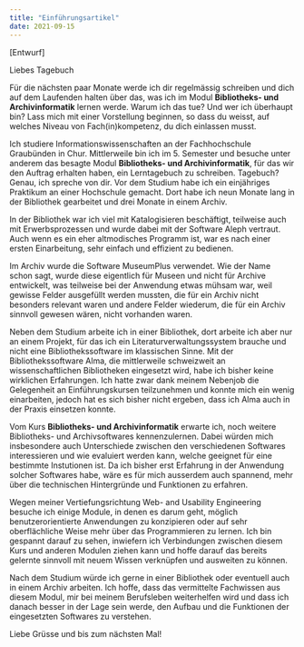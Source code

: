```yaml
---
title: "Einführungsartikel"
date: 2021-09-15
---
```

[Entwurf]

Liebes Tagebuch

Für die nächsten paar Monate werde ich dir regelmässig schreiben und dich auf dem Laufenden halten über das, was ich im Modul **Bibliotheks- und Archivinformatik** lernen werde. Warum ich das tue? Und wer ich überhaupt bin? Lass mich mit einer Vorstellung beginnen, so dass du weisst, auf welches Niveau von Fach(in)kompetenz, du dich einlassen musst.

Ich studiere Informationswissenschaften an der Fachhochschule Graubünden in Chur. Mittlerweile bin ich im 5. Semester und besuche unter anderem das besagte Modul **Bibliotheks- und Archivinformatik**, für das wir den Auftrag erhalten haben, ein Lerntagebuch zu schreiben. Tagebuch? Genau, ich spreche von dir.
Vor dem Studium habe ich ein einjähriges Praktikum an einer Hochschule gemacht. Dort habe ich neun Monate lang in der Bibliothek gearbeitet und drei Monate in einem Archiv.

In der Bibliothek war ich viel mit Katalogisieren beschäftigt, teilweise auch mit Erwerbsprozessen und wurde dabei mit der Software Aleph vertraut. Auch wenn es ein eher altmodisches Programm ist, war es nach einer ersten Einarbeitung, sehr einfach und effizient zu bedienen.

Im Archiv wurde die Software MuseumPlus verwendet. Wie der Name schon sagt, wurde diese eigentlich für Museen und nicht für Archive entwickelt, was teilweise bei der Anwendung etwas mühsam war, weil gewisse Felder ausgefüllt werden mussten, die für ein Archiv nicht besonders relevant waren und andere Felder wiederum, die für ein Archiv sinnvoll gewesen wären, nicht vorhanden waren.

Neben dem Studium arbeite ich in einer Bibliothek, dort arbeite ich aber nur an einem Projekt, für das ich ein Literaturverwaltungssystem brauche und nicht eine Bibliothekssoftware im klassischen Sinne. Mit der Bibliothekssoftware Alma, die mittlerweile schweizweit an wissenschaftlichen Bibliotheken eingesetzt wird, habe ich bisher keine wirklichen Erfahrungen. Ich hatte zwar dank meinem Nebenjob die Gelegenheit an Einführungskursen teilzunehmen und konnte mich ein wenig einarbeiten, jedoch hat es sich bisher nicht ergeben, dass ich Alma auch in der Praxis einsetzen konnte.

Vom Kurs **Bibliotheks- und Archivinformatik** erwarte ich, noch weitere Bibliotheks- und Archivsoftwares kennenzulernen. Dabei würden mich insbesondere auch Unterschiede zwischen den verschiedenen Softwares interessieren und wie evaluiert werden kann, welche geeignet für eine bestimmte Instutionen ist. Da ich bisher erst Erfahrung in der Anwendung solcher Softwares habe, wäre es für mich ausserdem auch spannend, mehr über die technischen Hintergründe und Funktionen zu erfahren.

Wegen meiner Vertiefungsrichtung Web- and Usability Engineering besuche ich einige Module, in denen es darum geht, möglich benutzerorientierte Anwendungen zu konzipieren oder auf sehr oberflächliche Weise mehr über das Programmieren zu lernen. Ich bin gespannt darauf zu sehen, inwiefern ich Verbindungen zwischen diesem Kurs und anderen Modulen ziehen kann und hoffe darauf das bereits gelernte sinnvoll mit neuem Wissen verknüpfen und ausweiten zu können.

Nach dem Studium würde ich gerne in einer Bibliothek oder eventuell auch in einem Archiv arbeiten. Ich hoffe, dass das vermittelte Fachwissen aus diesem Modul, mir bei meinem Berufsleben weiterhelfen wird und dass ich danach besser in der Lage sein werde, den Aufbau und die Funktionen der eingesetzten Softwares zu verstehen.

Liebe Grüsse und bis zum nächsten Mal!

